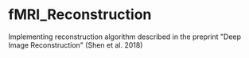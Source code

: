 # fMRI_Reconstruction
Implementing reconstruction algorithm described in the preprint "Deep Image Reconstruction" (Shen et al. 2018)
